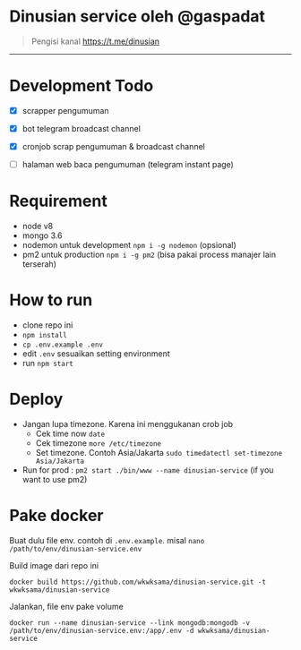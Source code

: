# Dinusian service oleh @gaspadat

> Pengisi kanal https://t.me/dinusian

---

# Development Todo
- [x] scrapper pengumuman
- [x] bot telegram broadcast channel
- [x] cronjob scrap pengumuman & broadcast channel
- [ ] halaman web baca pengumuman (telegram instant page)


# Requirement
- node v8
- mongo 3.6
- nodemon untuk development `npm i -g nodemon` (opsional)
- pm2 untuk production `npm i -g pm2` (bisa pakai process manajer lain terserah)

# How to run
- clone repo ini
- `npm install`
- `cp .env.example .env`
- edit `.env` sesuaikan setting environment
- run `npm start`

# Deploy
- Jangan lupa timezone. Karena ini menggukanan crob job
  - Cek time now `date`
  - Cek timezone `more /etc/timezone`
  - Set timezone. Contoh Asia/Jakarta `sudo timedatectl set-timezone Asia/Jakarta`
- Run for prod : `pm2 start ./bin/www --name dinusian-service` (if you want to use pm2)

# Pake docker
Buat dulu file env. contoh di `.env.example`.
misal `nano /path/to/env/dinusian-service.env`

Build image dari repo ini

`docker build https://github.com/wkwksama/dinusian-service.git -t wkwksama/dinusian-service`

Jalankan, file env pake volume

`docker run --name dinusian-service --link mongodb:mongodb -v /path/to/env/dinusian-service.env:/app/.env -d wkwksama/dinusian-service`
